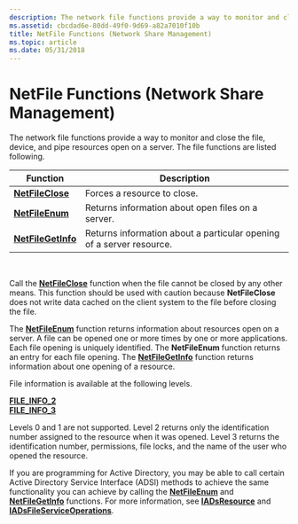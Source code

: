 ```yaml
---
description: The network file functions provide a way to monitor and close the file, device, and pipe resources open on a server. The file functions are listed following.
ms.assetid: cbcdad6e-80dd-49f0-9d69-a82a7010f10b
title: NetFile Functions (Network Share Management)
ms.topic: article
ms.date: 05/31/2018
---
```


# NetFile Functions (Network Share Management)

The network file functions provide a way to monitor and close the file, device, and pipe resources open on a server. The file functions are listed following.



| Function                                 | Description                                                          |
|------------------------------------------|----------------------------------------------------------------------|
| [**NetFileClose**](/windows/desktop/api/Lmshare/nf-lmshare-netfileclose)     | Forces a resource to close.                                          |
| [**NetFileEnum**](/windows/desktop/api/Lmshare/nf-lmshare-netfileenum)       | Returns information about open files on a server.                    |
| [**NetFileGetInfo**](/windows/desktop/api/Lmshare/nf-lmshare-netfilegetinfo) | Returns information about a particular opening of a server resource. |



 

Call the [**NetFileClose**](/windows/desktop/api/Lmshare/nf-lmshare-netfileclose) function when the file cannot be closed by any other means. This function should be used with caution because **NetFileClose** does not write data cached on the client system to the file before closing the file.

The [**NetFileEnum**](/windows/desktop/api/Lmshare/nf-lmshare-netfileenum) function returns information about resources open on a server. A file can be opened one or more times by one or more applications. Each file opening is uniquely identified. The **NetFileEnum** function returns an entry for each file opening. The [**NetFileGetInfo**](/windows/desktop/api/Lmshare/nf-lmshare-netfilegetinfo) function returns information about one opening of a resource.

File information is available at the following levels.

<dl>

[**FILE\_INFO\_2**](/windows/desktop/api/Lmshare/ns-lmshare-file_info_2)  
[**FILE\_INFO\_3**](/windows/desktop/api/Lmshare/ns-lmshare-file_info_3)  
</dl>

Levels 0 and 1 are not supported. Level 2 returns only the identification number assigned to the resource when it was opened. Level 3 returns the identification number, permissions, file locks, and the name of the user who opened the resource.

If you are programming for Active Directory, you may be able to call certain Active Directory Service Interface (ADSI) methods to achieve the same functionality you can achieve by calling the [**NetFileEnum**](/windows/desktop/api/Lmshare/nf-lmshare-netfileenum) and [**NetFileGetInfo**](/windows/desktop/api/Lmshare/nf-lmshare-netfilegetinfo) functions. For more information, see [**IADsResource**](/windows/desktop/api/iads/nn-iads-iadsresource) and [**IADsFileServiceOperations**](/windows/desktop/api/iads/nn-iads-iadsfileserviceoperations).

 

 

